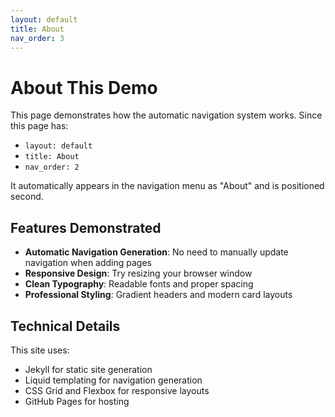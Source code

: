 ```yaml
---
layout: default
title: About
nav_order: 3
---
```


# About This Demo

This page demonstrates how the automatic navigation system works. Since this page has:
- `layout: default` 
- `title: About`
- `nav_order: 2`

It automatically appears in the navigation menu as "About" and is positioned second.

## Features Demonstrated

- **Automatic Navigation Generation**: No need to manually update navigation when adding pages
- **Responsive Design**: Try resizing your browser window
- **Clean Typography**: Readable fonts and proper spacing
- **Professional Styling**: Gradient headers and modern card layouts

## Technical Details

This site uses:
- Jekyll for static site generation
- Liquid templating for navigation generation
- CSS Grid and Flexbox for responsive layouts
- GitHub Pages for hosting
